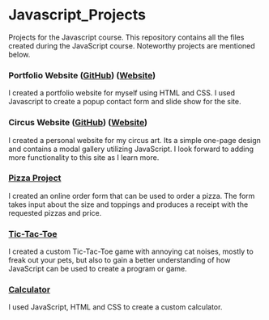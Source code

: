 # Javascript_Projects
 Projects for the Javascript course. This repository contains all the files created during the JavaScript course. Noteworthy projects are mentioned below.
 
### Portfolio Website ([GitHub](https://github.com/KMitzner9/Javascript_Projects/tree/master/Javascript/Portfolio_Website)) ([Website]())
I created a portfolio website for myself using HTML and CSS. I used Javascript to create a popup contact form and slide show for the site.

### Circus Website ([GitHub](https://github.com/KMitzner9/Circus_Website)) ([Website]())
I created a personal website for my circus art. Its a simple one-page design and contains a modal gallery utilizing JavaScript. I look forward to adding more functionality to this site as I learn more.

### [Pizza Project](https://github.com/KMitzner9/Javascript_Projects/tree/master/Javascript/Pizza_Project)
I created an online order form that can be used to order a pizza. The form takes input about the size and toppings and produces a receipt with the requested pizzas and price.

### [Tic-Tac-Toe](https://github.com/KMitzner9/Javascript_Projects/tree/master/Javascript/TicTacToe)
I created a custom Tic-Tac-Toe game with annoying cat noises, mostly to freak out your pets, but also to gain a better understanding of how JavaScript can be used to create a program or game.

### [Calculator](https://github.com/KMitzner9/Javascript_Projects/tree/master/Javascript/Calculator)
I used JavaScript, HTML and CSS to create a custom calculator.
